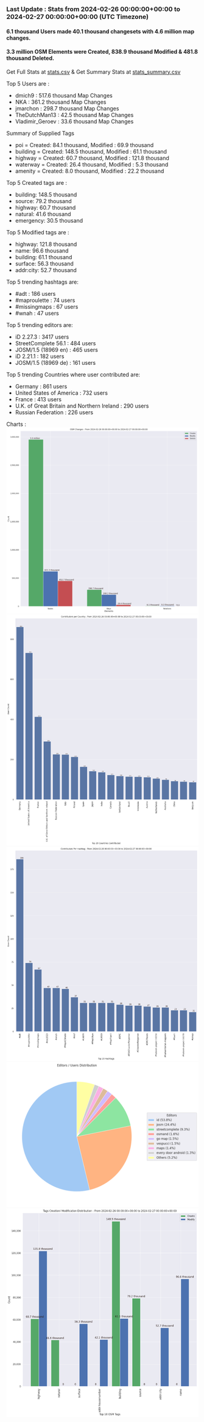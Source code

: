### Last Update : Stats from 2024-02-26 00:00:00+00:00 to 2024-02-27 00:00:00+00:00 (UTC Timezone)

#### 6.1 thousand Users made 40.1 thousand changesets with 4.6 million map changes.
#### 3.3 million OSM Elements were Created, 838.9 thousand Modified & 481.8 thousand Deleted.
Get Full Stats at [stats.csv](/stats/Global/Daily/stats.csv)
 & Get Summary Stats at [stats_summary.csv](/stats/Global/Daily/stats_summary.csv)

Top 5 Users are : 
- dmich9 : 517.6 thousand Map Changes
- NKA : 361.2 thousand Map Changes
- jmarchon : 298.7 thousand Map Changes
- TheDutchMan13 : 42.5 thousand Map Changes
- Vladimir_Geroev : 33.6 thousand Map Changes

Summary of Supplied Tags
- poi = Created: 84.1 thousand, Modified : 69.9 thousand
- building = Created: 148.5 thousand, Modified : 61.1 thousand
- highway = Created: 60.7 thousand, Modified : 121.8 thousand
- waterway = Created: 26.4 thousand, Modified : 5.3 thousand
- amenity = Created: 8.0 thousand, Modified : 22.2 thousand


Top 5 Created tags are :
- building: 148.5 thousand
- source: 79.2 thousand
- highway: 60.7 thousand
- natural: 41.6 thousand
- emergency: 30.5 thousand


Top 5 Modified tags are :
- highway: 121.8 thousand
- name: 96.6 thousand
- building: 61.1 thousand
- surface: 56.3 thousand
- addr:city: 52.7 thousand


Top 5 trending hashtags are:
- #adt : 186 users
- #maproulette : 74 users
- #missingmaps : 67 users
- #wnah : 47 users


Top 5 trending editors are:
- iD 2.27.3 : 3417 users
- StreetComplete 56.1 : 484 users
- JOSM/1.5 (18969 en) : 465 users
- iD 2.21.1 : 182 users
- JOSM/1.5 (18969 de) : 161 users


Top 5 trending Countries where user contributed are:
- Germany : 861 users
- United States of America : 732 users
- France : 413 users
- U.K. of Great Britain and Northern Ireland : 290 users
- Russian Federation : 226 users


 Charts : 
![Alt text](./stats_osm_changes.png) 
![Alt text](./stats_users_per_country.png) 
![Alt text](./stats_users_per_hashtag.png) 
![Alt text](./stats_editors_pie_chart.png) 
![Alt text](./stats_tags.png) 
